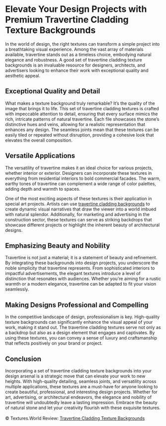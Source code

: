 <h1>Elevate Your Design Projects with Premium Travertine Cladding Texture Backgrounds</h1>
In the world of design, the right textures can transform a simple project into a breathtaking visual experience. Among the vast array of materials available, travertine stands out as a timeless choice, embodying natural elegance and robustness. A good set of travertine cladding texture backgrounds is an invaluable resource for designers, architects, and advertisers looking to enhance their work with exceptional quality and aesthetic appeal.

<h2>Exceptional Quality and Detail</h2>
What makes a texture background truly remarkable? It’s the quality of the image that brings it to life. This set of travertine cladding textures is crafted with impeccable attention to detail, ensuring that every surface mimics the rich, intricate patterns of natural travertine. Each file showcases the stone’s distinctive hues and veins, allowing for a realistic representation that enhances any design. The seamless joints mean that these textures can be easily tiled or repeated without disruption, providing a cohesive look that elevates the overall composition.

<h2>Versatile Applications</h2>
The versatility of travertine makes it an ideal choice for various projects, whether interior or exterior. Designers can incorporate these textures in everything from residential interiors to bold commercial facades. The warm, earthy tones of travertine can complement a wide range of color palettes, adding depth and warmth to spaces.

One of the most exciting aspects of these textures is their application in special art projects. Artists can use <a href="https://textures.world/stone/20-travertine-cladding-texture-backgrounds">travertine cladding backgrounds</a> to create dynamic visual narratives that draw the viewer into a world imbued with natural splendor. Additionally, for marketing and advertising in the construction sector, these textures can serve as striking backdrops that showcase different projects or highlight the inherent beauty of architectural designs.

<h2>Emphasizing Beauty and Nobility</h2>
Travertine is not just a material; it is a statement of beauty and refinement. By integrating these backgrounds into design projects, you underscore the noble simplicity that travertine represents. From sophisticated interiors to impactful advertisements, the elegant textures introduce a level of distinction that resonates with audiences. Whether you're aiming for a rustic warmth or a modern elegance, travertine can be adapted to fit your vision seamlessly.

<h2>Making Designs Professional and Compelling</h2>
In the competitive landscape of design, professionalism is key. High-quality texture backgrounds can significantly enhance the visual appeal of your work, making it stand out. The travertine cladding textures serve not only as a backdrop but also as a design element that engages and captivates. By using these textures, you can convey a sense of luxury and craftsmanship that reflects positively on your brand or project.

<h2>Conclusion</h2>
Incorporating a set of travertine cladding texture backgrounds into your design arsenal is a strategic move that can elevate your work to new heights. With high-quality detailing, seamless joints, and versatility across multiple applications, these textures are a must-have for anyone looking to create beautiful, professional, and interesting design projects. Whether for art, advertising, or architectural endeavors, the elegance and nobility of travertine will undoubtedly leave a lasting impression. Embrace the beauty of natural stone and let your creativity flourish with these exquisite textures.
<br><br>
© Textures.World Review: <a href="https://textures.world/stone/20-travertine-cladding-texture-backgrounds">Travertine Cladding Texture Backgrounds</a>
